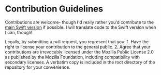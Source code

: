 # Contribution Guidelines

Contributions are welcome- though I'd really rather you'd contribute to the [main Swift version](https://github.com/Skyus/Oak) if possible. I will translate code to the Swift version when I can, though!

Legally, by submitting a pull request, you represent that you: 1. Have the right to license your contribution to the general public. 2. Agree that your contributions are irrevocably licensed under the Mozilla Public License 2.0 as published by the Mozilla Foundation, including compatibility with secondary licenses. A verbatim copy is included in the root directory of the repository for your convenience.